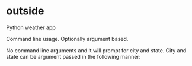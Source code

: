 # outside
Python weather app

Command line usage. 
Optionally argument based.

No command line arguments and it will prompt for city and state.
City and state can be argument passed in the following manner:
